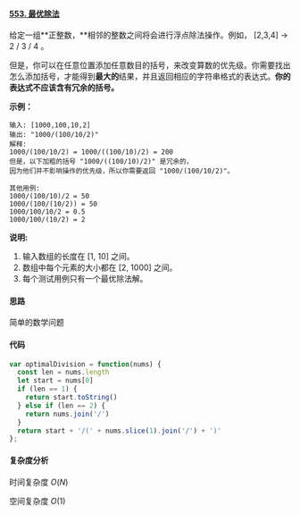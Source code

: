 #### [553. 最优除法](https://leetcode-cn.com/problems/optimal-division/)

给定一组**正整数，**相邻的整数之间将会进行浮点除法操作。例如， [2,3,4] -> 2 / 3 / 4 。

但是，你可以在任意位置添加任意数目的括号，来改变算数的优先级。你需要找出怎么添加括号，才能得到**最大的**结果，并且返回相应的字符串格式的表达式。**你的表达式不应该含有冗余的括号。**

**示例：**

```
输入: [1000,100,10,2]
输出: "1000/(100/10/2)"
解释:
1000/(100/10/2) = 1000/((100/10)/2) = 200
但是，以下加粗的括号 "1000/((100/10)/2)" 是冗余的，
因为他们并不影响操作的优先级，所以你需要返回 "1000/(100/10/2)"。

其他用例:
1000/(100/10)/2 = 50
1000/(100/(10/2)) = 50
1000/100/10/2 = 0.5
1000/100/(10/2) = 2
```

**说明:**

1. 输入数组的长度在 [1, 10] 之间。
2. 数组中每个元素的大小都在 [2, 1000] 之间。
3. 每个测试用例只有一个最优除法解。



#### 思路

简单的数学问题

#### 代码

```javascript
var optimalDivision = function(nums) {
  const len = nums.length
  let start = nums[0]
  if (len == 1) {
    return start.toString()
  } else if (len == 2) {
    return nums.join('/')
  }
  return start + '/(' + nums.slice(1).join('/') + ')'
};
```

#### 复杂度分析

时间复杂度	$O(N)$

空间复杂度	$O(1)$

